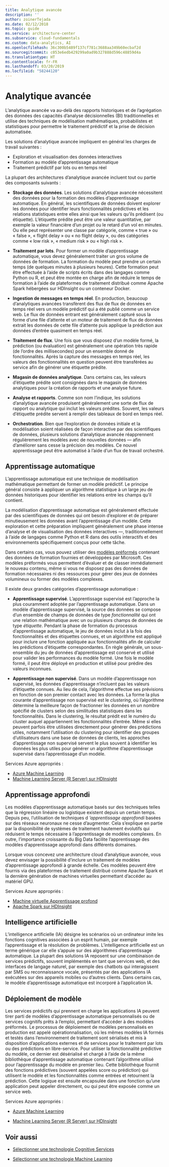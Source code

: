 ```yaml
---
title: Analytique avancée
description: ''
author: zoinerTejada
ms.date: 02/12/2018
ms.topic: guide
ms.service: architecture-center
ms.subservice: cloud-fundamentals
ms.custom: data-analytics, AI
ms.openlocfilehash: 36c300b5489f137cf781c3688aa349b60ecbaf2d
ms.sourcegitcommit: c053e6edb429299a0ad9b327888d596c48859d4a
ms.translationtype: HT
ms.contentlocale: fr-FR
ms.lasthandoff: 03/20/2019
ms.locfileid: "58244120"
---
```

# <a name="advanced-analytics"></a>Analytique avancée

L’analytique avancée va au-delà des rapports historiques et de l’agrégation des données des capacités d’analyse décisionnelles (BI) traditionnelles et utilise des techniques de modélisation mathématiques, probabilistes et statistiques pour permettre le traitement prédictif et la prise de décision automatisée.

Les solutions d’analytique avancée impliquent en général les charges de travail suivantes :

- Exploration et visualisation des données interactives
- Formation au modèle d’apprentissage automatique
- Traitement prédictif par lots ou en temps réel

La plupart des architectures d’analytique avancée incluent tout ou partie des composants suivants :

- **Stockage des données**. Les solutions d’analytique avancée nécessitent des données pour la formation des modèles d’apprentissage automatique. En général, les scientifiques de données doivent explorer les données pour identifier leurs fonctionnalités prédictives et les relations statistiques entre elles ainsi que les valeurs qu’ils prédisent (ou étiquette). L’étiquette prédite peut être une valeur quantitative, par exemple la valeur financière d’un projet ou le retard d’un vol en minutes. Ou elle peut représenter une classe par catégorie, comme « true » ou « false », « flight delay » ou « no flight delay », ou des catégories comme « low risk », « medium risk » ou « high risk ».

- **Traitement par lots**. Pour former un modèle d’apprentissage automatique, vous devez généralement traiter un gros volume de données de formation. La formation du modèle peut prendre un certain temps (de quelques minutes à plusieurs heures). Cette formation peut être effectuée à l’aide de scripts écrits dans des langages comme Python ou R, et peut être montée en charge afin de réduire le temps de formation à l’aide de plateformes de traitement distribué comme Apache Spark hébergées sur HDInsight ou un conteneur Docker.

- **Ingestion de messages en temps réel**. En production, beaucoup d’analytiques avancées transfèrent des flux de flux de données en temps réel vers un modèle prédictif qui a été publié comme un service web. Le flux de données entrant est généralement capturé sous la forme d’une file d’attente et un moteur de traitement de flux de données extrait les données de cette file d’attente puis applique la prédiction aux données d’entrée quasiment en temps réel.

- **Traitement de flux**. Une fois que vous disposez d’un modèle formé, la prédiction (ou évaluation) est généralement une opération très rapide (de l’ordre des millisecondes) pour un ensemble donné de fonctionnalités. Après la capture des messages en temps réel, les valeurs des fonctionnalités en question peuvent être transférées au service afin de générer une étiquette prédite.

- **Magasin de données analytique**. Dans certains cas, les valeurs d’étiquette prédite sont consignées dans le magasin de données analytiques pour la création de rapports et une analyse future.

- **Analyse et rapports**. Comme son nom l’indique, les solutions d’analytique avancée produisent généralement une sorte de flux de rapport ou analytique qui inclut les valeurs prédites. Souvent, les valeurs d’étiquette prédite servent à remplir des tableaux de bord en temps réel.

- **Orchestration**. Bien que l’exploration de données initiale et la modélisation soient réalisées de façon interactive par des scientifiques de données, plusieurs solutions d’analytique avancée réapprennent régulièrement les modèles avec de nouvelles données &mdash; afin d’améliorer sans cesse la précision des modèles. Ce nouvel apprentissage peut être automatisé à l’aide d’un flux de travail orchestré.

## <a name="machine-learning"></a>Apprentissage automatique

L’apprentissage automatique est une technique de modélisation mathématique permettant de former un modèle prédictif. Le principe général consiste à appliquer un algorithme statistique à un large jeu de données historiques pour identifier les relations entre les champs qu’il contient.

La modélisation d’apprentissage automatique est généralement effectuée par des scientifiques de données qui ont besoin d’explorer et de préparer minutieusement les données avant l’apprentissage d’un modèle. Cette exploration et cette préparation impliquent généralement une phase intense d’analyse et de visualisation des données interactives &mdash;, traditionnellement à l’aide de langages comme Python et R dans des outils interactifs et des environnements spécifiquement conçus pour cette tâche.

Dans certains cas, vous pouvez utiliser des [modèles préformés](/machine-learning-server/install/microsoftml-install-pretrained-models) contenant des données de formation fournies et développées par Microsoft. Ces modèles préformés vous permettent d’évaluer et de classer immédiatement le nouveau contenu, même si vous ne disposez pas des données de formation nécessaires ni des ressources pour gérer des jeux de données volumineux ou former des modèles complexes.

Il existe deux grandes catégories d’apprentissage automatique :

- **Apprentissage supervisé**. L’apprentissage supervisé est l’approche la plus couramment adoptée par l’apprentissage automatique. Dans un modèle d’apprentissage supervisé, la source des données se compose d’un ensemble de champs de données de type *fonctionnalité* qui ont une relation mathématique avec un ou plusieurs champs de données de type *étiquette*. Pendant la phase de formation du processus d’apprentissage automatique, le jeu de données inclut à la fois des fonctionnalités et des étiquettes connues, et un algorithme est appliqué pour inclure une fonction appliquée aux fonctionnalités afin de calculer les prédictions d’étiquette correspondantes. En règle générale, un sous-ensemble du jeu de données d’apprentissage est conservé et utilisé pour valider les performances du modèle formé. Une fois le modèle formé, il peut être déployé en production et utilisé pour prédire des valeurs inconnues.

- **Apprentissage non supervisé**. Dans un modèle d’apprentissage non supervisé, les données d’apprentissage n’incluent pas les valeurs d’étiquette connues. Au lieu de cela, l’algorithme effectue ses prévisions en fonction de son premier contact avec les données. La forme la plus courante d’apprentissage non supervisé est le *clustering*, où l’algorithme détermine la meilleure façon de fractionner les données en un nombre spécifié de clusters selon des similitudes statistiques dans les fonctionnalités. Dans le clustering, le résultat prédit est le numéro du cluster auquel appartiennent les fonctionnalités d’entrée. Même si elles peuvent parfois être utilisées directement pour générer des prédictions utiles, notamment l’utilisation du clustering pour identifier des groupes d’utilisateurs dans une base de données de clients, les approches d’apprentissage non supervisé servent le plus souvent à identifier les données les plus utiles pour générer un algorithme d’apprentissage supervisé dans l’apprentissage d’un modèle.

Services Azure appropriés :

- [Azure Machine Learning](/azure/machine-learning/)
- [Machine Learning Server (R Server) sur HDInsight](/azure/hdinsight/r-server/r-server-overview)

## <a name="deep-learning"></a>Apprentissage approfondi

Les modèles d’apprentissage automatique basés sur des techniques telles que la régression linéaire ou logistique existent depuis un certain temps. Depuis peu, l’utilisation de techniques d *’apprentissage approfondi* basées sur des réseaux neuronaux ne cesse d’augmenter. Cela s’explique en partie par la disponibilité de systèmes de traitement hautement évolutifs qui réduisent le temps nécessaire à l’apprentissage de modèles complexes. En outre, l’importance croissante du Big Data facilite l’apprentissage des modèles d’apprentissage approfondi dans différents domaines.

Lorsque vous concevez une architecture cloud d’analytique avancée, vous devez envisager la possibilité d’inclure un traitement de modèles d’apprentissage approfondi à grande échelle. Ces modèles peuvent être fournis via des plateformes de traitement distribué comme Apache Spark et la dernière génération de machines virtuelles permettant d’accéder au matériel GPU.

Services Azure appropriés :

- [Machine virtuelle Apprentissage profond](/azure/machine-learning/data-science-virtual-machine/deep-learning-dsvm-overview)
- [Apache Spark sur HDInsight](/azure/hdinsight/spark/apache-spark-overview)

## <a name="artificial-intelligence"></a>Intelligence artificielle

L’intelligence artificielle (IA) désigne les scénarios où un ordinateur imite les fonctions cognitives associées à un esprit humain, par exemple l’apprentissage et la résolution de problèmes. L’intelligence artificielle est un terme générique car elle s’appuie sur des algorithmes d’apprentissage automatique. La plupart des solutions IA reposent sur une combinaison de services prédictifs, souvent implémentés en tant que services web, et des interfaces de langage naturel, par exemple des chatbots qui interagissent par SMS ou reconnaissance vocale, présentés par des applications IA exécutées sur des appareils mobiles ou d’autres clients. Dans certains cas, le modèle d’apprentissage automatique est incorporé à l’application IA.

## <a name="model-deployment"></a>Déploiement de modèle

Les services prédictifs qui prennent en charge les applications IA peuvent tirer parti de modèles d’apprentissage automatique personnalisés ou de services cognitifs prêts à l’emploi, permettant d’accéder à des modèles préformés. Le processus de déploiement de modèles personnalisés en production est appelé opérationnalisation, où les mêmes modèles IA formés et testés dans l’environnement de traitement sont sérialisés et mis à disposition d’applications externes et de services pour le traitement par lots ou des prédictions en libre-service. Pour utiliser la fonctionnalité prédictive du modèle, ce dernier est désérialisé et chargé à l’aide de la même bibliothèque d’apprentissage automatique contenant l’algorithme utilisé pour l’apprentissage du modèle en premier lieu. Cette bibliothèque fournit des fonctions prédictives (souvent appelées score ou prédiction) qui utilisent le modèle et les fonctionnalités comme entrées et retournent la prédiction. Cette logique est ensuite encapsulée dans une fonction qu’une application peut appeler directement, ou qui peut être exposée comme un service web.

Services Azure appropriés :

- [Azure Machine Learning](/azure/machine-learning/)

- [Machine Learning Server (R Server) sur HDInsight](/azure/hdinsight/r-server/r-server-overview)

## <a name="see-also"></a>Voir aussi

- [Sélectionner une technologie Cognitive Services](../technology-choices/cognitive-services.md)

- [Sélectionner une technologie Machine Learning](../technology-choices/data-science-and-machine-learning.md)
